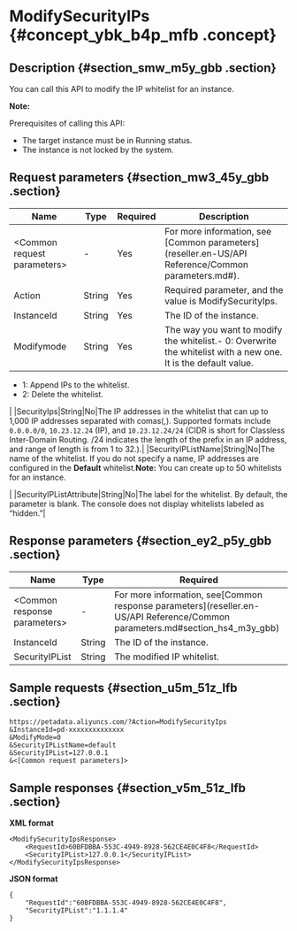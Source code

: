 # ModifySecurityIPs {#concept_ybk_b4p_mfb .concept}

## Description {#section_smw_m5y_gbb .section}

You can call this API to modify the IP whitelist for an instance.

**Note:** 

Prerequisites of calling this API:

-   The target instance must be in Running status.
-   The instance is not locked by the system.

## Request parameters {#section_mw3_45y_gbb .section}

|Name|Type|Required|Description|
|----|----|--------|-----------|
|<Common request parameters\>|-|Yes|For more information, see [Common parameters](reseller.en-US/API Reference/Common parameters.md#).|
|Action|String|Yes|Required parameter, and the value is ModifySecurityIps.|
|InstanceId|String|Yes|The ID of the instance.|
|Modifymode|String|Yes|The way you want to modify the whitelist.-   0: Overwrite the whitelist with a new one. It is the default value.
-   1: Append IPs to the whitelist.
-   2: Delete the whitelist.

|
|SecurityIps|String|No|The IP addresses in the whitelist that can up to 1,000 IP addresses separated with comas\(,\). Supported formats include `0.0.0.0/0`, `10.23.12.24` \(IP\), and `10.23.12.24/24` \(CIDR is short for Classless Inter-Domain Routing. /24 indicates the length of the prefix in an IP address, and range of length is from 1 to 32.\).|
|SecurityIPListName|String|No|The name of the whitelist. If you do not specify a name, IP addresses are configured in the **Default** whitelist.**Note:** You can create up to 50 whitelists for an instance.

|
|SecurityIPListAttribute|String|No|The label for the whitelist. By default, the parameter is blank. The console does not display whitelists labeled as “hidden.”|

## Response parameters {#section_ey2_p5y_gbb .section}

|Name|Type|Required|
|----|----|--------|
|<Common response parameters\>|-|For more information, see[Common response parameters](reseller.en-US/API Reference/Common parameters.md#section_hs4_m3y_gbb)|
|InstanceId|String|The ID of the instance.|
|SecurityIPList|String|The modified IP whitelist.|

## Sample requests {#section_u5m_51z_lfb .section}

```
https://petadata.aliyuncs.com/?Action=ModifySecurityIps
&InstanceId=pd-xxxxxxxxxxxxxx
&ModifyMode=0
&SecurityIPListName=default
&SecurityIPList=127.0.0.1
&<[Common request parameters]>
```

## Sample responses {#section_v5m_51z_lfb .section}

**XML format**

```
<ModifySecurityIpsResponse>  
	<RequestId>60BFDBBA-553C-4949-8928-562CE4E0C4F8</RequestId>
	<SecurityIPList>127.0.0.1</SecurityIPList>
</ModifySecurityIpsResponse>
```

**JSON format**

```
{
    "RequestId":"60BFDBBA-553C-4949-8928-562CE4E0C4F8",
    "SecurityIPList":"1.1.1.4"
}
```

